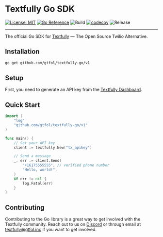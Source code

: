 # Textfully Go SDK

[![License: MIT](https://img.shields.io/badge/License-MIT-blue.svg)](https://opensource.org/licenses/MIT)
[![Go Reference](https://pkg.go.dev/badge/github.com/gtfol/textfully-go.svg)](https://pkg.go.dev/github.com/gtfol/textfully-go)
![Build](https://github.com/gtfol/textfully-go/actions/workflows/go.yml/badge.svg)
[![codecov](https://img.shields.io/codecov/c/github/gtfol/textfully-go)](https://codecov.io/gh/gtfol/textfully-go)
![Release](https://img.shields.io/github/release/gtfol/textfully-go.svg?style=flat-square)

---

The official Go SDK for [Textfully](https://textfully.dev) — The Open Source Twilio Alternative.

## Installation

```bash
go get github.com/gtfol/textfully-go/v1
```

## Setup

First, you need to generate an API key from the [Textfully Dashboard](https://textfully.dev/dashboard/api/keys).

## Quick Start

```go
import (
    "log"
    "github.com/gtfol/textfully-go/v1"
)

func main() {
    // Set your API key
    client := textfully.New("tx_apikey")

    // Send a message
    _, err := client.Send(
        "+16175555555", // verified phone number
        "Hello, world!",
    )
    if err != nil {
        log.Fatal(err)
    }
}

```

## Contributing

Contributing to the Go library is a great way to get involved with the Textfully community. Reach out to us on [Discord](https://discord.gg/Ct6FDCpFBU) or through email at [textfully@gtfol.inc](mailto:textfully@gtfol.inc) if you want to get involved.
